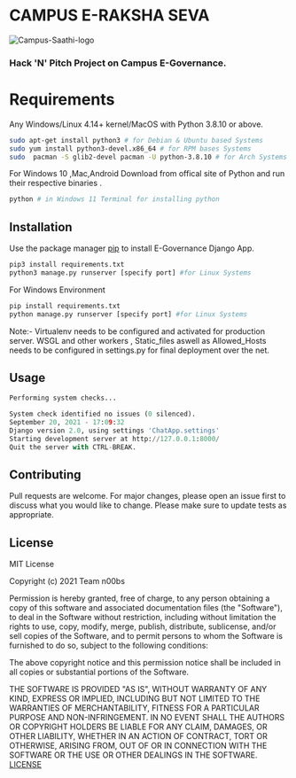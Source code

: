 # CAMPUS E-RAKSHA SEVA
![Campus-Saathi-logo](https://github.com/anuran-roy/hacknpitch/blob/main/media/forum/images/ic_launcher.png "CAMPUS OWL : ALWAYS GUARDING THE CAMPUS 💯 🥇 👍🏻 ")
 
### Hack 'N' Pitch Project on Campus E-Governance.

# Requirements
Any Windows/Linux 4.14+ kernel/MacOS with Python 3.8.10 or above.
```bash
sudo apt-get install python3 # for Debian & Ubuntu based Systems
sudo yum install python3-devel.x86_64 # for RPM bases Systems
sudo  pacman -S glib2-devel pacman -U python-3.8.10 # for Arch Systems
```
For Windows 10 ,Mac,Android Download from offical site of Python and run their respective binaries .
```bash
python # in Windows 11 Terminal for installing python
```
## Installation
Use the package manager [pip](https://pip.pypa.io/en/stable/) to install E-Governance Django App.

```bash
pip3 install requirements.txt
python3 manage.py runserver [specify port] #for Linux Systems
```
For Windows Environment 
```bash
pip install requirements.txt
python manage.py runserver [specify port] #for Linux Systems
```
Note:- Virtualenv needs to be configured and activated for production server. WSGL and other workers , Static_files aswell as Allowed_Hosts needs to be configured in settings.py for final deployment over the net.

## Usage

```python
Performing system checks...

System check identified no issues (0 silenced).
September 20, 2021 - 17:09:32
Django version 2.0, using settings 'ChatApp.settings'
Starting development server at http://127.0.0.1:8000/
Quit the server with CTRL-BREAK.

```

## Contributing
Pull requests are welcome. For major changes, please open an issue first to discuss what you would like to change.
Please make sure to update tests as appropriate.

## License
MIT License

Copyright (c) 2021 Team n00bs

Permission is hereby granted, free of charge, to any person obtaining a copy
of this software and associated documentation files (the "Software"), to deal
in the Software without restriction, including without limitation the rights
to use, copy, modify, merge, publish, distribute, sublicense, and/or sell
copies of the Software, and to permit persons to whom the Software is
furnished to do so, subject to the following conditions:

The above copyright notice and this permission notice shall be included in all
copies or substantial portions of the Software.

THE SOFTWARE IS PROVIDED "AS IS", WITHOUT WARRANTY OF ANY KIND, EXPRESS OR
IMPLIED, INCLUDING BUT NOT LIMITED TO THE WARRANTIES OF MERCHANTABILITY,
FITNESS FOR A PARTICULAR PURPOSE AND NON-INFRINGEMENT. IN NO EVENT SHALL THE
AUTHORS OR COPYRIGHT HOLDERS BE LIABLE FOR ANY CLAIM, DAMAGES, OR OTHER
LIABILITY, WHETHER IN AN ACTION OF CONTRACT, TORT OR OTHERWISE, ARISING FROM,
OUT OF OR IN CONNECTION WITH THE SOFTWARE OR THE USE OR OTHER DEALINGS IN THE
SOFTWARE.
[LICENSE](https://github.com/anuran-roy/hacknpitch/blob/main/LICENSE)
